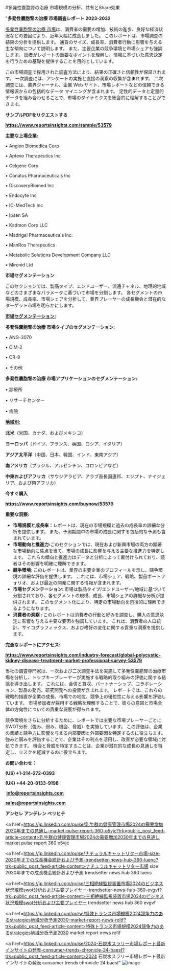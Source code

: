 #多発性嚢胞腎の治療 市場規模の分析、共有とShare効果

"<strong>多発性嚢胞腎の治療 市場調査レポート 2023-2032</strong>

<a href=https://www.reportsinsights.com/sample/53579>多発性嚢胞腎の治療 市場</a>は、消費者の需要の増加、技術の進歩、良好な経済状況などの要因により、近年大幅に成長しました。 このレポートは、市場調査の結果の分析を提供します。 通貨のサイズ、成長率、消費者行動に影響を与える主な傾向について説明します。 また、主要企業の競争環境と市場シェアも強調します。 読者がレポートの重要なポイントを理解し、情報に基づいた意思決定を行うための基礎を提供することを目的としています。

この市場調査で採用された調査方法により、結果の正確さと信頼性が保証されます。 一次調査には、アンケートの実施と直接の洞察の収集が含まれます。 二次調査には、業界ジャーナル、企業 Web サイト、市場レポートなどの信頼できる情報源からの包括的なデータ マイニングが含まれます。 定性的データと定量的データを組み合わせることで、市場のダイナミクスを総合的に理解することができます。

<strong><b>サンプルPDFをリクエストする</b></strong>

<a href=https://www.reportsinsights.com/sample/53579><strong><u>https://www.reportsinsights.com/sample/53579</u></strong></a>

<strong>主要な上場企業:</strong>

• Angion Biomedica Corp

• Aptevo Therapeutics Inc

• Celgene Corp

• Conatus Pharmaceuticals Inc

• DiscoveryBiomed Inc

• Endocyte Inc

• IC-MedTech Inc

• Ipsen SA

• Kadmon Corp LLC

• Madrigal Pharmaceuticals Inc.

• ManRos Therapeutics

• Metabolic Solutions Development Company LLC

• Mironid Ltd

<strong>市場セグメンテーション</strong>

このセクションでは、製品タイプ、エンドユーザー、流通チャネル、地理的地域などのさまざまなパラメータに基づいて市場を分割します。 各セグメントの市場規模、成長率、市場シェアを分析して、業界プレーヤーの成長機会と潜在的なターゲット市場を明らかにします。

<strong><u>市場セグメンテーション</u></strong><strong><u>:</u></strong>

<strong>多発性嚢胞腎の治療 市場タイプのセグメンテーション:</strong>

• ANG-3070

• CIM-2

• CR-8

• その他

<strong>多発性嚢胞腎の治療 市場アプリケーションのセグメンテーション:</strong>

• 診療所

• リサーチセンター

• 病院

<strong><u>地域別</u></strong><strong><u>:</u></strong>

<strong>北米</strong>（米国、カナダ、およびメキシコ）

<strong>ヨーロッパ</strong>（ドイツ、フランス、英国、ロシア、イタリア）

<strong>アジア太平洋</strong>（中国、日本、韓国、インド、東南アジア）

<strong>南アメリカ</strong>（ブラジル、アルゼンチン、コロンビアなど）

<strong>中東およびアフリカ</strong>（サウジアラビア、アラブ首長国連邦、エジプト、ナイジェリア、および南アフリカ）

<strong>今すぐ購入</strong>

<a href=https://www.reportsinsights.com/buynow/53579><strong><u>https://www.reportsinsights.com/buynow/53579</u></strong></a>

<strong>重要な洞察:</strong>
<ul>
  <li><strong>市場規模と成長率：</strong>レポートは、現在の市場規模と過去の成長率の詳細な分析を提供します。 また、予測期間中の市場の成長に関する包括的な予測も含まれています。</li>
  <li><strong>市場動向と推進力:</strong>このセクションでは、現在および新興市場の両方の顕著な市場動向に焦点を当て、市場の成長に影響を与える主要な推進力を特定します。 これらの傾向と推進力はデータと分析によって裏付けられており、読者はその影響を明確に理解できます。</li>
  <li><strong>競争環境</strong>: このレポートは、業界の主要企業のプロフィールを示し、競争環境の詳細な評価を提供します。 これには、市場シェア、戦略、製品ポートフォリオ、および最近の開発に関する情報が含まれます。</li>
  <li><strong>市場セグメンテーション: </strong>市場は製品タイプ/エンドユーザー/地域に基づいて分割されており、各セグメントの規模、成長、市場シェアの詳細な分析が提供されます。 このセグメント化により、特定の市場動向を包括的に理解できるようになります。</li>
  <li><strong>消費者の洞察 : </strong>このレポートは消費者の行動と好みを調査し、購入の意思決定に影響を与える主要な要因を強調しています。 これは、消費者の人口統計、サイコグラフィックス、および嗜好の変化に関する貴重な洞察を提供します。</li>
</ul>
<strong>完全なレポートにアクセス:</strong>

<a href=https://www.reportsinsights.com/industry-forecast/global-polycystic-kidney-disease-treatment-market-professional-survey-53579><strong><u><b>https://www.reportsinsights.com/industry-forecast/global-polycystic-kidney-disease-treatment-market-professional-survey-53579</b></u></strong></a>

当社の調査専門家は、一次および二次調査手法を実施して多発性嚢胞腎の治療市場を分析し、トップキープレーヤーが実施する戦略的取り組みの評価に関する結論を導き出します。 これには、合併と買収、パートナーシップ、コラボレーション、製品の発売、研究開発への投資が含まれます。 レポートでは、これらの戦略的措置が企業の成長、市場での地位、競争上の優位性に与える影響を評価しています。 市場参加者が採用する戦略を理解することで、彼らの意図と市場全体の方向性についての貴重な洞察が得られます。

競争環境をさらに分析するために、レポートでは主要な市場プレーヤーごとにSWOT分析（強み、弱み、機会、脅威）を実施しています。 この評価は、企業の業績と競争力に影響を与える内部要因と外部要因を特定するのに役立ちます。 強みと弱みを評価することで、企業はその利点を活用し、改善が必要な領域に対処できます。 機会と脅威を特定することは、企業が潜在的な成長の見通しを特定し、リスクを軽減するのに役立ちます。

<strong>お問い合わせ：</strong>

<strong>(US) +1-214-272-0393</strong>

<strong>(UK) +44-20-8133-9198</strong>

<strong> </strong><a href=info@reportsinsights.com><strong><u>info@reportsinsights.com</u></strong></a>

<a href=sales@reportsinsights.com><strong><u>sales@reportsinsights.com</u></strong></a>

<strong>アンセレ アンデレン ベリヒテ</strong>

<a href=https://jp.linkedin.com/pulse/乳牛群の健康管理市場2024の需要増加2030年までの見通し-market-pulse-report-360-o5vjc?trk=public_post_feed-article-content>乳牛群の健康管理市場2024の需要増加2030年までの見通し market pulse report 360 o5vjc</a>

<a href=https://jp.linkedin.com/pulse/ナチュラルキャットリター市場-size-2030年までの成長機会統計および予測-trendsetter-news-hub-360-luenc?trk=public_post_feed-article-content>ナチュラルキャットリター市場 size 2030年までの成長機会統計および予測 trendsetter news hub 360 luenc</a>

<a href=https://jp.linkedin.com/pulse/三相絶縁監視装置市場2024のビジネス状況規模swot分析および主要プレイヤー-trendsetter-news-hub-360-evgvf?trk=public_post_feed-article-content>三相絶縁監視装置市場2024のビジネス状況規模swot分析および主要プレイヤー trendsetter news hub 360 evgvf</a>

<a href=https://jp.linkedin.com/pulse/特殊トランス市場規模2024競争力のあるstrategies地域分析予測2030-market-report-news-roltf?trk=public_post_feed-article-content>特殊トランス市場規模2024競争力のあるstrategies地域分析予測2030 market report news roltf</a>

<a href=https://jp.linkedin.com/pulse/2024-石炭水スラリー市場レポート最新インサイトの発表-consumer-trends-chronicle-24-baesf?trk=public_post_feed-article-content>2024 石炭水スラリー市場レポート最新インサイトの発表 consumer trends chronicle 24 baesf</a>"
![image](https://github.com/aanak123/RIMarketer1/assets/158471119/10892db1-0a21-46d7-a25e-9a1402e43278)
